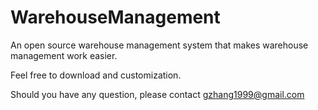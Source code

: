 # WarehouseManagement
An open source warehouse management system that makes warehouse management work easier.

Feel free to download and customization. 

Should you have any question, please contact gzhang1999@gmail.com
